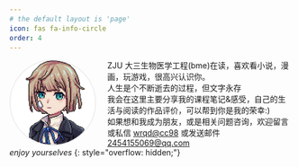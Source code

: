 ```yaml
---
# the default layout is 'page'
icon: fas fa-info-circle
order: 4
---
```


<img src="/assets/img/the prepic" alt="Avatar" style="float: left; width: 150px; height: 150px; margin-right: 20px; border-radius: 50%; object-fit: cover; border: 2px solid #eee;">

ZJU 大三生物医学工程(bme)在读，喜欢看小说，漫画，玩游戏，很高兴认识你。  
人生是个不断逝去的过程，但文字永存  
我会在这里主要分享我的课程笔记&感受，自己的生活与阅读的作品评价，可以帮到你是我的荣幸:)  
如果想和我成为朋友，或是相关问题咨询，欢迎留言或私信 [wrqd@cc98](mailto:wrqd@cc98) 或发送邮件 [2454155069@qq.com](mailto:2454155069@qq.com)  
*enjoy yourselves*
{: style="overflow: hidden;"}
